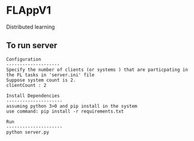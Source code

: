# FLAppV1
 Distributed learning

To run server
------------------------------
	Configuration 
	--------------------
	Specify the number of clients (or systems ) that are particpating in the FL tasks in 'server.ini' file
	Suppose system count is 2.
	clientCount : 2

	Install Dependencies
	---------------------
	assuming python 3>0 and pip install in the system
	use command: pip install -r requirements.txt

	Run
	---------------------
	python server.py


